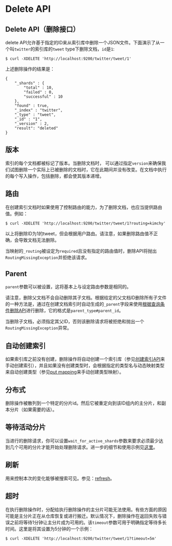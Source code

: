 # Delete API

## Delete API（删除接口）

delete API允许基于指定的ID来从索引库中删除一个JSON文件。下面演示了从一个叫`twitter`的索引库的`tweet` type下删除文档，`id`是`1`:

```
$ curl -XDELETE 'http://localhost:9200/twitter/tweet/1' 
```

上述删除操作的结果是：

```
{
    "_shards" : {
        "total" : 10,
        "failed" : 0,
        "successful" : 10
    },
    "found" : true,
    "_index" : "twitter",
    "_type" : "tweet",
    "_id" : "1",
    "_version" : 2,
    "result": "deleted"
} 
```

## 版本

索引的每个文档都被标记了版本。当删除文档时， 可以通过指定`version`来确保我们试图删除一个实际上已被删除的文档时，它在此期间并没有改变。在文档中执行的每个写入操作，包括删除，都会使其版本递增。

## 路由

在创建索引文档时如果使用了控制路由的能力，为了删除文档，也应当提供路由值。例如：

```
$ curl -XDELETE 'http://localhost:9200/twitter/tweet/1?routing=kimchy' 
```

以上将删除ID为1的tweet，但会根据用户路由。请注意，如果删除路由值不正确，会导致文档无法删除。

当映射的`_routing`被设定为`required`且没有指定的路由值时，删除API将抛出`RoutingMissingException`并拒绝该请求。

## Parent

`parent`参数可以被设置，这将基本上与设定路由参数是相同的。

请注意，删除父文档不会自动删除其子文档。根据给定的父文档ID删除所有子文件的一种方法是，通过在创建文档索引时自动生成的`_parent`字段来使用[根据查询条件删除API](https://aqlu.gitbooks.io/elasticsearch-reference/content/Document_APIS/Delete_By_Query_API.html)进行删除，它的格式是`parent_type#parent_id`。

当删除子文档，必须指定其父ID，否则该删除请求将被拒绝和抛出一个`RoutingMissingException`异常。

## 自动创建索引

如果索引库之前没有创建，删除操作将自动创建一个索引库（参见[创建索引API](https://aqlu.gitbooks.io/elasticsearch-reference/content/Indices_APIs/Create_Index.html)来手动创建索引），并且如果没有创建类型时，会根据指定的类型名与动态映射类型来自动创建类型（参见[put mapping](https://aqlu.gitbooks.io/elasticsearch-reference/content/Indices_APIs/Put_Mapping.html)来手动创建类型映射）。

## 分布式

删除操作被散列到一个特定的分片id。然后它被重定向到该ID组内的主分片，和副本分片（如果需要的话）。

## 等待活动分片

当进行的删除请求，你可以设置`wait_for_active_shards`参数来要求必须最少达到几个可用的分片才能开始处理删除请求。进一步的细节和使用示例见[这里](https://aqlu.gitbooks.io/elasticsearch-reference/content/Document_APIS/Index_API.html#index-wait-for-active-shards)。

## 刷新

用来控制本次的变化能够被搜索可见。参见：[refresh](https://aqlu.gitbooks.io/elasticsearch-reference/content/Document_APIS/refresh.html)。

## 超时

在执行删除操作时，分配给执行删除操作的主分片可能无法使用。有些方面的原因可能是主分片正在从仓库恢复或进行搬迁。默认情况下，删除操作在返回失败与错误之前将等待1分钟让主分片成为可用的。该`timeout`参数可用于明确指定等待多长时间。这里是将其设置为5分钟的一个示例：

```
$ curl -XDELETE 'http://localhost:9200/twitter/tweet/1?timeout=5m' 
```